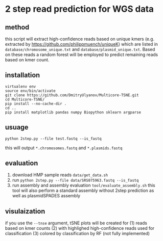 # 2 step read prediction for WGS data

## method

this script will extract high-confidence reads based on unique kmers (e.g. extracted by https://github.com/philippmuench/uniqueK) which are listed in `database/chromosome_unique.txt` and `database/plasmid_unique.txt`. Based on these reads a random forest will be employed to predict remaining reads based on kmer count. 

## installation

```
virtualenv env
source env/bin/activate
git clone https://github.com/DmitryUlyanov/Multicore-TSNE.git
cd Multicore-TSNE/
pip install --no-cache-dir .
cd ..
pip install matplotlib pandas numpy Biopython sklearn argparse 
```

## usuage

```
python 2step.py --file test.fastq --is_fastq 
```

this will output `*.chromosomes.fastq` and `*.plasmids.fastq`

## evaluation

1. download HMP sample reads `data/get_data.sh`
2. run `python 2step.py --file data/SRS075963.fastq --is_fastq`
3. run assembly and assembly evaluation `tool/evaluate_assembly.sh` this tool will also perform a standard assembly without 2step prediction as well as plasmidSPADES assembly

## visulaization

if you use the `--tnse` argument, tSNE plots will be created for (1) reads based on kmer counts (2) with highlighed high-confidence reads used for classification (3) colored by classification by RF (not fully implemented)
